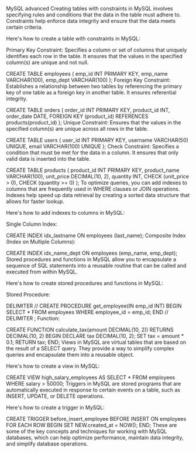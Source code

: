 MySQL advanced
Creating tables with constraints in MySQL involves specifying rules and conditions that the data in the table must adhere to. Constraints help enforce data integrity and ensure that the data meets certain criteria.

Here's how to create a table with constraints in MySQL:

Primary Key Constraint: Specifies a column or set of columns that uniquely identifies each row in the table. It ensures that the values in the specified column(s) are unique and not null.

CREATE TABLE employees (
    emp_id INT PRIMARY KEY,
    emp_name VARCHAR(100),
    emp_dept VARCHAR(100)
);
Foreign Key Constraint: Establishes a relationship between two tables by referencing the primary key of one table as a foreign key in another table. It ensures referential integrity.

CREATE TABLE orders (
    order_id INT PRIMARY KEY,
    product_id INT,
    order_date DATE,
    FOREIGN KEY (product_id) REFERENCES products(product_id)
);
Unique Constraint: Ensures that the values in the specified column(s) are unique across all rows in the table.

CREATE TABLE users (
    user_id INT PRIMARY KEY,
    username VARCHAR(50) UNIQUE,
    email VARCHAR(100) UNIQUE
);
Check Constraint: Specifies a condition that must be met for the data in a column. It ensures that only valid data is inserted into the table.

CREATE TABLE products (
    product_id INT PRIMARY KEY,
    product_name VARCHAR(100),
    unit_price DECIMAL(10, 2),
    quantity INT,
    CHECK (unit_price > 0),
    CHECK (quantity >= 0)
);
To optimize queries, you can add indexes to columns that are frequently used in WHERE clauses or JOIN operations. Indexes help speed up data retrieval by creating a sorted data structure that allows for faster lookup.

Here's how to add indexes to columns in MySQL:

Single Column Index:

CREATE INDEX idx_lastname ON employees (last_name);
Composite Index (Index on Multiple Columns):

CREATE INDEX idx_name_dept ON employees (emp_name, emp_dept);
Stored procedures and functions in MySQL allow you to encapsulate a sequence of SQL statements into a reusable routine that can be called and executed from within MySQL.

Here's how to create stored procedures and functions in MySQL:

Stored Procedure:

DELIMITER //
CREATE PROCEDURE get_employee(IN emp_id INT)
BEGIN
    SELECT * FROM employees WHERE employee_id = emp_id;
END //
DELIMITER ;
Function:

CREATE FUNCTION calculate_tax(amount DECIMAL(10, 2)) RETURNS DECIMAL(10, 2)
BEGIN
    DECLARE tax DECIMAL(10, 2);
    SET tax = amount * 0.1;
    RETURN tax;
END;
Views in MySQL are virtual tables that are based on the result of a SELECT query. They provide a way to simplify complex queries and encapsulate them into a reusable object.

Here's how to create a view in MySQL:

CREATE VIEW high_salary_employees AS
SELECT * FROM employees WHERE salary > 50000;
Triggers in MySQL are stored programs that are automatically executed in response to certain events on a table, such as INSERT, UPDATE, or DELETE operations.

Here's how to create a trigger in MySQL:

CREATE TRIGGER before_insert_employee
BEFORE INSERT ON employees
FOR EACH ROW
BEGIN
    SET NEW.created_at = NOW();
END;
These are some of the key concepts and techniques for working with MySQL databases, which can help optimize performance, maintain data integrity, and simplify database operations.
